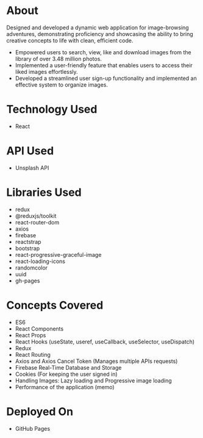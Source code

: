 # About
Designed and developed a dynamic web application for image-browsing adventures, demonstrating
proficiency and showcasing the ability to bring creative concepts to life with clean, efficient code.

- Empowered users to search, view, like and download images from the library of over 3.48 million photos.
- Implemented a user-friendly feature that enables users to access their liked images effortlessly.
- Developed a streamlined user sign-up functionality and implemented an effective system to organize images.

# Technology Used
- React

# API Used
- Unsplash API

# Libraries Used
- redux
- @reduxjs/toolkit
- react-router-dom
- axios
- firebase
- reactstrap
- bootstrap
- react-progressive-graceful-image
- react-loading-icons
- randomcolor
- uuid
- gh-pages

# Concepts Covered
- ES6
- React Components
- React Props
- React Hooks (useState, useref, useCallback, useSelector, useDispatch)
- Redux
- React Routing
- Axios and Axios Cancel Token (Manages multiple APIs requests)
- Firebase Real-Time Database and Storage
- Cookies (For keeping the user signed in)
- Handling Images: Lazy loading and Progressive image loading
- Performance of the application (memo)

# Deployed On
- GitHub Pages

